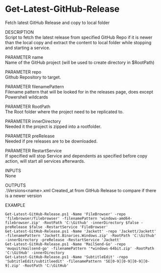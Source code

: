 # Get-Latest-GitHub-Release
Fetch latest GitHub Release and copy to local folder

DESCRIPTION  
Script to fetch the latest release from specified GitHub Repo if it is newer than the local copy 
and extract the content to local folder while stopping and starting a service.

PARAMETER name  
Name of the GitHub project (will be used to create directory in $RootPath)

PARAMETER repo  
Github Repository to target.

PARAMETER filenamePattern  
Filename pattern that will be looked for in the releases page, does except Powershell wildcards

PARAMETER RootPath  
The Root folder where the project need to be replicated to.

PARAMETER innerDirectory  
Needed it the project is zipped into a rootfolder.

PARAMETER preRelease  
Needed if pre releases are to be downloaded.

PARAMETER RestartService  
If specified will stop Service and dependents as specified before copy action, will start all services afterwards.

INPUTS  
None
  
OUTPUTS  
.\Versions\<name>.xml Created_at from GitHub Release to compare if there is a newer version

EXAMPLE  
```
Get-Latest-GitHub-Release.ps1 -Name 'FileBrowser' -repo 'filebrowser/filebrowser' -filenamePattern 'windows-amd64-filebrowser.zip' -RootPath 'C:\Github' -innerDirectory $false -preRelease $false -RestartService 'FileBrowser'
Get-Latest-GitHub-Release.ps1 -Name 'Jackett' -repo 'Jackett/Jackett' -filenamePattern 'Jackett.Binaries.Windows.zip' -RootPath 'C:\Github' -innerDirectory -preRelease -RestartService 'Jackett'
Get-Latest-GitHub-Release.ps1 -Name 'MailSend-Go' -repo 'muquit/mailsend-go' -filenamePattern '*windows-64bit.zip' -RootPath 'C:\GitHub' -innerDirectory
Get-Latest-GitHub-Release.ps1 -Name 'SubtitleEdit' -repo 'SubtitleEdit/subtitleedit' -filenamePattern 'SE[0-9][0-9][0-9][0-9].zip' -RootPath 'C:\GitHub'
```
